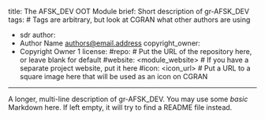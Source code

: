 title: The AFSK_DEV OOT Module
brief: Short description of gr-AFSK_DEV
tags: # Tags are arbitrary, but look at CGRAN what other authors are using
  - sdr
author:
  - Author Name <authors@email.address>
copyright_owner:
  - Copyright Owner 1
license:
#repo: # Put the URL of the repository here, or leave blank for default
#website: <module_website> # If you have a separate project website, put it here
#icon: <icon_url> # Put a URL to a square image here that will be used as an icon on CGRAN
---
A longer, multi-line description of gr-AFSK_DEV.
You may use some *basic* Markdown here.
If left empty, it will try to find a README file instead.
